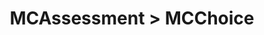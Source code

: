 ---
title: MCAssessment > MCChoice
redirect_to: https://ucfopen.github.io/Obojobo-Docs/releases/v3.3.2/developers/obo_nodes/mc_choice
---
